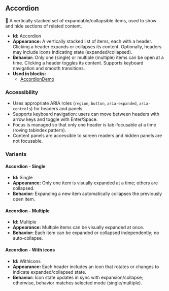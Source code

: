 ## Accordion 
🔽 A vertically stacked set of expandable/collapsible items, used to show and hide sections of related content.
- **Id:** Accordion
- **Appearance:** A vertically stacked list of items, each with a header. Clicking a header expands or collapses its content. Optionally, headers may include icons indicating state (expanded/collapsed).
- **Behavior:** Only one (single) or multiple (multiple) items can be open at a time. Clicking a header toggles its content. Supports keyboard navigation and smooth transitions.
- **Used in blocks:**
  - [AccordionDemo](blocks.md#accordiondemo)
### Accessibility
- Uses appropriate ARIA roles (`region`, `button`, `aria-expanded`, `aria-controls`) for headers and panels.
- Supports keyboard navigation: users can move between headers with arrow keys and toggle with Enter/Space.
- Focus is managed so that only one header is tab-focusable at a time (roving tabindex pattern).
- Content panels are accessible to screen readers and hidden panels are not focusable.

### Variants
#### Accordion - **Single**
- **Id:** Single
- **Appearance:** Only one item is visually expanded at a time; others are collapsed.
- **Behavior:** Expanding a new item automatically collapses the previously open item.
#### Accordion - **Multiple**
- **Id:** Multiple
- **Appearance:** Multiple items can be visually expanded at once.
- **Behavior:** Each item can be expanded or collapsed independently; no auto-collapse.
#### Accordion - **With icons**
- **Id:** WithIcons
- **Appearance:** Each header includes an icon that rotates or changes to indicate expanded/collapsed state.
- **Behavior:** Icon state updates in sync with expansion/collapse; otherwise, behavior matches selected mode (single/multiple).
